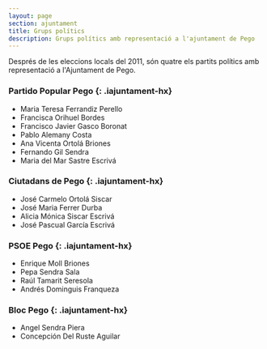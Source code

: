 ```yaml
---
layout: page
section: ajuntament
title: Grups polítics
description: Grups polítics amb representació a l'ajuntament de Pego
---
```

Després de les eleccions locals del 2011, són quatre els partits polítics amb representació a l'Ajuntament de Pego.

### Partido Popular Pego    {: .iajuntament-hx}

* Maria Teresa Ferrandiz Perello
* Francisca Orihuel Bordes
* Francisco Javier Gasco Boronat
* Pablo Alemany Costa
* Ana Vicenta Ortolá Briones
* Fernando Gil Sendra
* Maria del Mar Sastre Escrivá

### Ciutadans de Pego   {: .iajuntament-hx}

* José Carmelo Ortolá Siscar
* José Maria Ferrer Durba
* Alicia Mónica Siscar Escrivá
* José Pascual García Escrivá

### PSOE Pego   {: .iajuntament-hx}

* Enrique Moll Briones
* Pepa Sendra Sala
* Raúl Tamarit Seresola
* Andrés Dominguis Franqueza

### Bloc Pego   {: .iajuntament-hx}

* Angel Sendra Piera
* Concepción Del Ruste Aguilar